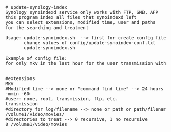 <pre># update-synology-index
Synology synoindexd service only works with FTP, SMB, AFP
this program index all files that synoindexd left
you can select extensions, modified time, user and paths
for the searching and treatment

Usage: update-synoindex.sh  --> first for create config file
       change values of config/update-synoindex-conf.txt
       update-synoindex.sh

Example of config file:
for only mkv in the last hour for the user transmission with log directory /volume1/video/movies/ in the path /volume1/video/movies recursive


#extensions
MKV
#Modified time --> none or "command find time" --> 24 hours example = "-mtime 0" ----> 1 hour = "-mmin -60"
-mmin -60
#user: none, root, transmission, ftp, etc.
transmission
#directory for log/filename --> none or path or path/filename
/volume1/video/movies/
#directories to treat --> 0 recursive, 1 no recursive
0 /volume1/video/movies
</pre>
